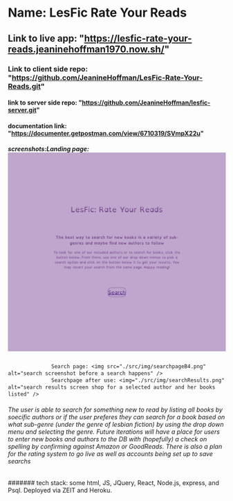 # Name: LesFic Rate Your Reads

## Link to live app: "https://lesfic-rate-your-reads.jeaninehoffman1970.now.sh/"

### Link to client side repo: "https://github.com/JeanineHoffman/LesFic-Rate-Your-Reads.git"

#### link to  server side repo: "https://github.com/JeanineHoffman/lesfic-server.git"

#### documentation link: "https://documenter.getpostman.com/view/6710319/SVmpX22u"

##### screenshots:Landing page: <img src="./src/img/landingPage.png" alt="landingpage screenshot" /> 
                  Search page: <img src="./src/img/searchpageB4.png" alt="search screenshot before a search happens" /> 
                  Searchpage after use: <img="./src/img/searchResults.png" alt="search results screen shop for a selected author and her books listed" />

###### The user is able to search for something new to read by listing all books by soecific authors or if the user preferes they can search for a book based on what sub-genre (under the genre of lesbian fiction) by using the drop down menu and selecting the genre. Future iterations will have a place for users to enter new books and authors to the DB with (hopefully) a check on spelling by confirming against Amazon or GoodReads. There is also a plan for the rating system to go live as well as accounts being set up to save searchs

####### tech stack: some html, JS, JQuery, React, Node.js, express, and Psql. Deployed via ZEIT and Heroku.
